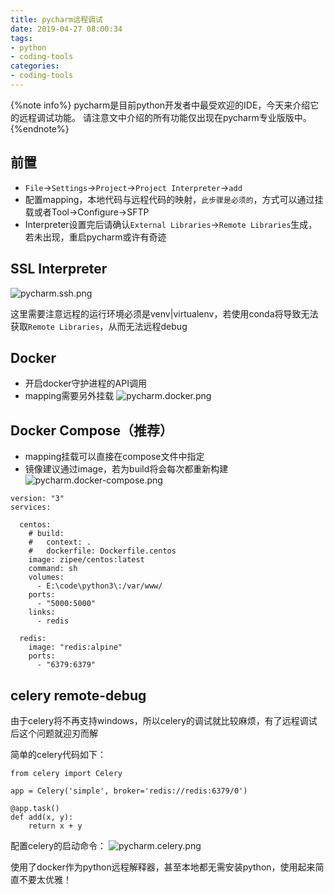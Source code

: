 ```yaml
---
title: pycharm远程调试
date: 2019-04-27 08:00:34
tags:
- python 
- coding-tools
categories:
- coding-tools
---
```


{%note info%}
pycharm是目前python开发者中最受欢迎的IDE，今天来介绍它的远程调试功能。
请注意文中介绍的所有功能仅出现在pycharm专业版版中。
{%endnote%}
<!--more-->

## 前置
- `File`->`Settings`->`Project`->`Project Interpreter`->`add`
- 配置mapping，本地代码与远程代码的映射，`此步骤是必须的`，方式可以通过挂载或者Tool->Configure->SFTP
- Interpreter设置完后请确认`External Libraries`->`Remote Libraries`生成，若未出现，重启pycharm或许有奇迹

## SSL Interpreter
![pycharm.ssh.png](https://i.loli.net/2019/05/04/5ccd05b56616c.png)

这里需要注意远程的运行环境必须是venv|virtualenv，若使用conda将导致无法获取`Remote Libraries`，从而无法远程debug
## Docker
- 开启docker守护进程的API调用
- mapping需要另外挂载
![pycharm.docker.png](https://i.loli.net/2019/05/04/5ccd06162dfdb.png)

## Docker Compose（推荐）
- mapping挂载可以直接在compose文件中指定
- 镜像建议通过image，若为build将会每次都重新构建
![pycharm.docker-compose.png](https://i.loli.net/2019/05/04/5ccd0605cbe19.png)

```
version: "3"
services:

  centos:
    # build:
    #   context: .
    #   dockerfile: Dockerfile.centos
    image: zipee/centos:latest
    command: sh
    volumes:
      - E:\code\python3\:/var/www/
    ports:
      - "5000:5000"
    links:
      - redis

  redis:
    image: "redis:alpine"
    ports:
      - "6379:6379"

```

## celery remote-debug

由于celery将不再支持windows，所以celery的调试就比较麻烦，有了远程调试后这个问题就迎刃而解

简单的celery代码如下：
```
from celery import Celery

app = Celery('simple', broker='redis://redis:6379/0')

@app.task()
def add(x, y):
    return x + y
```

配置celery的启动命令：
![pycharm.celery.png](https://i.loli.net/2019/05/04/5ccd0ebb7816c.png)

使用了docker作为python远程解释器，甚至本地都无需安装python，使用起来简直不要太优雅！